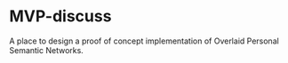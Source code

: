 # MVP-discuss
A place to design a proof of concept implementation of Overlaid Personal Semantic Networks.
